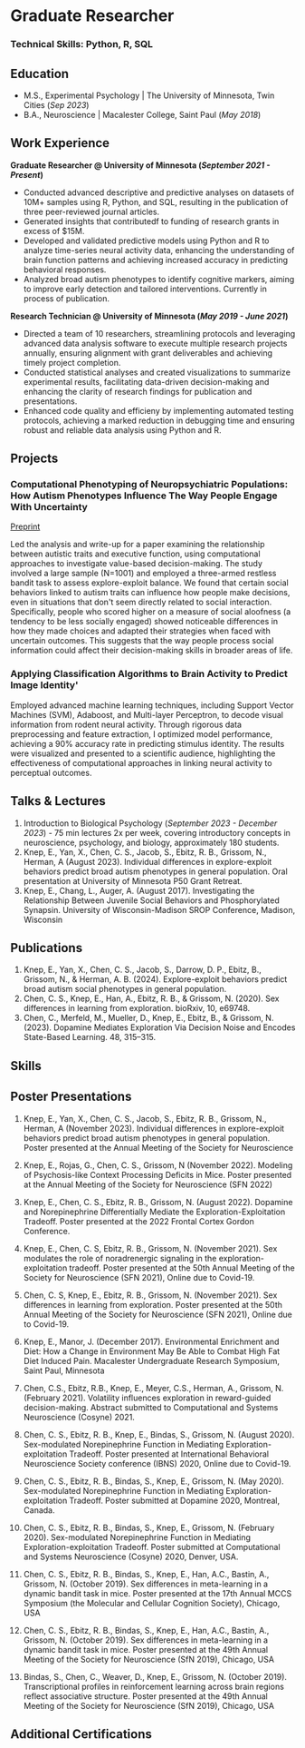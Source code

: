 # Graduate Researcher

### Technical Skills: Python, R, SQL

## Education
- M.S., Experimental Psychology | The University of Minnesota, Twin Cities (_Sep 2023_)
- B.A., Neuroscience | Macalester College, Saint Paul (_May 2018_)

## Work Experience
**Graduate Researcher @ University of Minnesota (_September 2021 - Present_)**
- Conducted advanced descriptive and predictive analyses on datasets of 10M+ samples using R, Python, and SQL, resulting in the publication of three peer-reviewed journal articles.
- Generated insights that contributedf to funding of research grants in excess of $15M.
- Developed and validated predictive models using Python and R to analyze time-series neural activity data, enhancing the understanding of brain function patterns and achieving increased accuracy in predicting behavioral responses.
- Analyzed broad autism phenotypes to identify cognitive markers, aiming to improve early detection and tailored interventions. Currently in process of publication.

**Research Technician @ University of Minnesota (_May 2019 - June 2021_)**
- Directed a team of 10 researchers, streamlining protocols and leveraging advanced data analysis software to execute multiple research projects annually, ensuring alignment with grant deliverables and achieving timely project completion.
- Conducted statistical analyses and created visualizations to summarize experimental results, facilitating data-driven decision-making and enhancing the clarity of research findings for publication and presentations.
- Enhanced code quality and efficieny by implementing automated testing protocols, achieving a marked reduction in debugging time and ensuring robust and reliable data analysis using Python and R.

## Projects
### Computational Phenotyping of Neuropsychiatric Populations: How Autism Phenotypes Influence The Way People Engage With Uncertainty
[Preprint](https://osf.io/preprints/psyarxiv/y8hrp)

Led the analysis and write-up for a paper examining the relationship between autistic traits and executive function, using computational approaches to investigate value-based decision-making. The study involved a large sample (N=1001) and employed a three-armed restless bandit task to assess explore-exploit balance. We found that certain social behaviors linked to autism traits can influence how people make decisions, even in situations that don't seem directly related to social interaction. Specifically, people who scored higher on a measure of social aloofness (a tendency to be less socially engaged) showed noticeable differences in how they made choices and adapted their strategies when faced with uncertain outcomes. This suggests that the way people process social information could affect their decision-making skills in broader areas of life.


### Applying Classification Algorithms to Brain Activity to Predict Image Identity'
Employed advanced machine learning techniques, including Support Vector Machines (SVM), Adaboost, and Multi-layer Perceptron, to decode visual information from rodent neural activity. Through rigorous data preprocessing and feature extraction, I optimized model performance, achieving a 90% accuracy rate in predicting stimulus identity. The results were visualized and presented to a scientific audience, highlighting the effectiveness of computational approaches in linking neural activity to perceptual outcomes.

## Talks & Lectures
1. Introduction to Biological Psychology (_September 2023 - December 2023_) - 75 min lectures 2x per week, covering introductory concepts in neuroscience, psychology, and biology, approximately 180 students.
2. Knep, E., Yan, X., Chen, C. S., Jacob, S., Ebitz, R. B., Grissom, N., Herman, A (August 2023). Individual differences in explore-exploit behaviors predict broad autism phenotypes in general population. Oral presentation at University of Minnesota P50 Grant Retreat.
3. Knep, E., Chang, L., Auger, A. (August 2017). Investigating the Relationship Between Juvenile Social Behaviors and Phosphorylated Synapsin. University of Wisconsin-Madison SROP Conference, Madison, Wisconsin


## Publications
1. Knep, E., Yan, X., Chen, C. S., Jacob, S., Darrow, D. P., Ebitz, B., Grissom, N., & Herman, A. B. (2024). Explore-exploit behaviors predict broad autism social phenotypes in general population.
2. Chen, C. S., Knep, E., Han, A., Ebitz, R. B., & Grissom, N. (2020). Sex differences in learning from exploration. bioRxiv, 10, e69748.
3. Chen, C., Merfeld, M., Mueller, D., Knep, E., Ebitz, B., & Grissom, N. (2023). Dopamine Mediates Exploration Via Decision Noise and Encodes State-Based Learning. 48, 315–315.

## Skills

## Poster Presentations
1. Knep, E., Yan, X., Chen, C. S., Jacob, S., Ebitz, R. B., Grissom, N., Herman, A (November 2023). Individual differences in explore-exploit behaviors predict broad autism phenotypes in general population. Poster presented at the Annual Meeting of the Society for Neuroscience

2. Knep, E., Rojas, G., Chen, C. S., Grissom, N (November 2022). Modeling of Psychosis-like Context Processing Deficits in Mice. Poster presented at the Annual Meeting of the Society  for Neuroscience (SFN 2022)

3. Knep, E., Chen, C. S., Ebitz, R. B., Grissom, N. (August 2022). Dopamine and Norepinephrine Differentially Mediate the Exploration-Exploitation Tradeoff. Poster presented at the 2022 Frontal Cortex Gordon Conference.

4. Knep, E., Chen, C. S, Ebitz, R. B., Grissom, N. (November 2021). Sex modulates the role of noradrenergic signaling in the exploration-exploitation tradeoff. Poster presented at the 50th Annual Meeting of the Society  for Neuroscience (SFN 2021), Online due to Covid-19. 

5. Chen, C. S, Knep, E., Ebitz, R. B., Grissom, N. (November 2021). Sex differences in learning from exploration. Poster presented at the 50th Annual Meeting of the Society  for Neuroscience (SFN 2021), Online due to Covid-19. 

6. Knep, E., Manor, J. (December 2017). Environmental Enrichment and Diet: How a Change in Environment May Be Able to Combat High Fat Diet Induced Pain. Macalester Undergraduate Research Symposium, Saint Paul, Minnesota

7. Chen, C.S., Ebitz, R.B., Knep, E., Meyer, C.S., Herman, A., Grissom, N. (February 2021). Volatility influences exploration in reward-guided decision-making. Abstract submitted to Computational and Systems Neuroscience (Cosyne) 2021.

8. Chen, C. S., Ebitz, R. B., Knep, E., Bindas, S., Grissom, N. (August 2020). Sex-modulated Norepinephrine Function in Mediating Exploration-exploitation Tradeoff. Poster presented at International Behavioral Neuroscience Society conference (IBNS) 2020, Online due to Covid-19.

9. Chen, C. S., Ebitz, R. B., Bindas, S., Knep, E., Grissom, N. (May 2020). Sex-modulated Norepinephrine Function in Mediating Exploration-exploitation Tradeoff. Poster submitted at Dopamine 2020, Montreal, Canada.
 
10. Chen, C. S., Ebitz, R. B., Bindas, S., Knep, E., Grissom, N. (February 2020). Sex-modulated Norepinephrine Function in Mediating Exploration-exploitation Tradeoff. Poster submitted at Computational and Systems Neuroscience (Cosyne) 2020, Denver, USA.
 
11. Chen, C. S., Ebitz, R. B., Bindas, S., Knep, E., Han, A.C., Bastin, A., Grissom, N. (October 2019). Sex differences in meta-learning in a dynamic bandit task in mice. Poster presented at the 17th Annual MCCS Symposium (the Molecular and Cellular Cognition Society), Chicago, USA
 
12. Chen, C. S., Ebitz, R. B., Bindas, S., Knep, E., Han, A.C., Bastin, A., Grissom, N. (October 2019). Sex differences in meta-learning in a dynamic bandit task in mice. Poster presented at the 49th Annual Meeting of the Society for Neuroscience (SfN 2019), Chicago, USA

13. Bindas, S., Chen, C., Weaver, D., Knep, E., Grissom, N. (October 2019). Transcriptional profiles in reinforcement learning across brain regions reflect associative structure. Poster presented at the 49th Annual Meeting of the Society for Neuroscience (SfN 2019), Chicago, USA

## Additional Certifications
